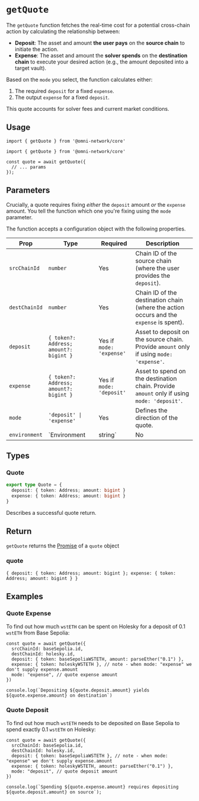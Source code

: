 # `getQuote`

The `getQuote` function fetches the real-time cost for a potential cross-chain action by calculating the relationship between:

*   **Deposit**: The asset and amount **the user pays** on the **source chain** to initiate the action.
*   **Expense**: The asset and amount the **solver spends** on the **destination chain** to execute your desired action (e.g., the amount deposited into a target vault).

Based on the `mode` you select, the function calculates either:

1.  The required `deposit` for a fixed `expense`.
2.  The output `expense` for a fixed `deposit`.

This quote accounts for solver fees and current market conditions.

## Usage

`import { getQuote } from '@omni-network/core'`

```tsx
import { getQuote } from '@omni-network/core'

const quote = await getQuote({
  // ... params
});
```

## Parameters

Crucially, a quote requires fixing *either* the `deposit` amount *or* the `expense` amount. You tell the function which one you're fixing using the `mode` parameter.

The function accepts a configuration object with the following properties.

| Prop          | Type                                   | Required | Description                                                                                                                                |
| ------------- | -------------------------------------- | -------- | ------------------------------------------------------------------------------------------------------------------------------------------ |
| `srcChainId`  | `number`                               | Yes      | Chain ID of the source chain (where the user provides the `deposit`).                                       |
| `destChainId` | `number`                               | Yes      | Chain ID of the destination chain (where the action occurs and the `expense` is spent).                                               |
| `deposit`     | `{ token?: Address; amount?: bigint }`     | Yes if `mode: 'expense'` | Asset to deposit on the source chain. Provide `amount` only if using `mode: 'expense'`.                                     |
| `expense`     | `{ token?: Address; amount?: bigint }`     | Yes if `mode: 'deposit'` | Asset to spend on the destination chain. Provide `amount` only if using `mode: 'deposit'`.                                     |
| `mode`        | `'deposit' \| 'expense'`               | Yes      | Defines the direction of the quote. |
| `environment`           | `Environment | string`                         | No      | SolverNet environment to use, either `mainnet` (default) or `testnet`. |

## Types

### Quote

```typescript
export type Quote = {
  deposit: { token: Address; amount: bigint }
  expense: { token: Address; amount: bigint }
}
```

Describes a successful quote return.

## Return

`getQuote` returns the [Promise](https://developer.mozilla.org/en-US/docs/Web/JavaScript/Reference/Global_Objects/Promise) of a `quote` object

### quote

`{ deposit: { token: Address; amount: bigint }; expense: { token: Address; amount: bigint } }`

## Examples

### Quote Expense

To find out how much `wstETH` can be spent on Holesky for a deposit of 0.1 `wstETH` from Base Sepolia:

```tsx
const quote = await getQuote({
  srcChainId: baseSepolia.id,
  destChainId: holesky.id,
  deposit: { token: baseSepoliaWSTETH, amount: parseEther("0.1") },
  expense: { token: holeskyWSTETH }, // note - when mode: "expense" we don't supply expense.amount
  mode: "expense", // quote expense amount
})

console.log(`Depositing ${quote.deposit.amount} yields ${quote.expense.amount} on destination`)
```

### Quote Deposit

To find out how much `wstETH` needs to be deposited on Base Sepolia to spend exactly 0.1 `wstETH` on Holesky:

```tsx
const quote = await getQuote({
  srcChainId: baseSepolia.id,
  destChainId: holesky.id,
  deposit: { token: baseSepoliaWSTETH }, // note - when mode: "expense" we don't supply expense.amount
  expense: { token: holeskyWSTETH, amount: parseEther("0.1") },
  mode: "deposit", // quote deposit amount
})

console.log(`Spending ${quote.expense.amount} requires depositing ${quote.deposit.amount} on source`);
```
